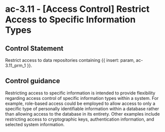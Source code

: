 # ac-3.11 - \[Access Control\] Restrict Access to Specific Information Types

## Control Statement

Restrict access to data repositories containing {{ insert: param, ac-3.11_prm_1 }}.

## Control guidance

Restricting access to specific information is intended to provide flexibility regarding access control of specific information types within a system. For example, role-based access could be employed to allow access to only a specific type of personally identifiable information within a database rather than allowing access to the database in its entirety. Other examples include restricting access to cryptographic keys, authentication information, and selected system information.
